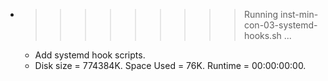 * >>>>>>>>> Running inst-min-con-03-systemd-hooks.sh ...
  * Add systemd hook scripts.
  * Disk size = 774384K. Space Used = 76K. Runtime = 00:00:00:00.
